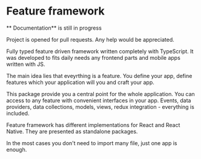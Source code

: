 # Feature framework

** Documentation** is still in progress

Project is opened for pull requests.
Any help would be appreciated.

Fully typed feature driven framework written completely with TypeScript.
It was developed to fits daily needs any frontend parts and mobile apps written with JS.

The main idea lies that eveyrthing is a feature. You define your app, define features which your application will you and craft your app.

This package provide you a central point for the whole application. You can access to any feature with convenient interfaces in your app. Events, data providers, data collections, models, views, redux integration - everything is included.

Feature framework has different implementations for React and React Native. They are presented as standalone packages.

In the most cases you don't need to import many file, just one app is enough.
